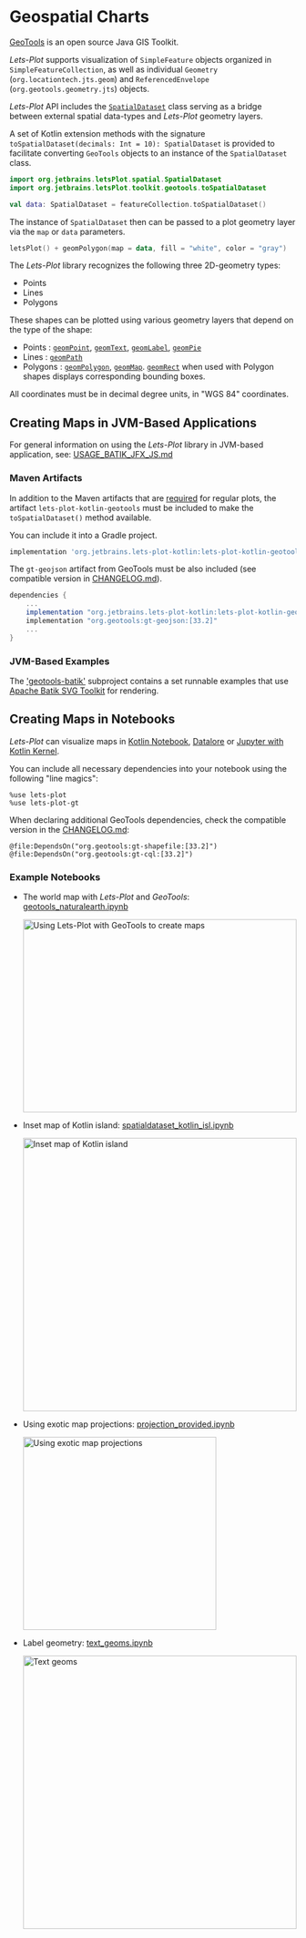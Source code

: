 # Geospatial Charts

[GeoTools](https://www.geotools.org/) is an open source Java GIS Toolkit.

*Lets-Plot* supports visualization of `SimpleFeature` objects organized in `SimpleFeatureCollection`, as well as
individual `Geometry`  (`org.locationtech.jts.geom`) and `ReferencedEnvelope` (`org.geotools.geometry.jts`) objects.

*Lets-Plot* API includes the [`SpatialDataset`](%api_spatial%) class serving as a bridge between external
spatial data-types and *Lets-Plot* geometry layers.

A set of Kotlin extension methods with the signature `toSpatialDataset(decimals: Int = 10): SpatialDataset` is provided
to facilitate converting `GeoTools` objects to an instance of the `SpatialDataset` class.

```kotlin
import org.jetbrains.letsPlot.spatial.SpatialDataset
import org.jetbrains.letsPlot.toolkit.geotools.toSpatialDataset

val data: SpatialDataset = featureCollection.toSpatialDataset()
```

The instance of `SpatialDataset` then can be passed to a plot geometry layer via the `map` or `data` parameters.

```kotlin
letsPlot() + geomPolygon(map = data, fill = "white", color = "gray")
```

The *Lets-Plot* library recognizes the following three 2D-geometry types:

- Points
- Lines
- Polygons

These shapes can be plotted using various geometry layers that depend on the type of the shape:

- Points : [`geomPoint`](%api_geom%/geom-point/index.html), [`geomText`](%api_geom%/geom-text/index.html), [`geomLabel`](%api_geom%/geom-label/index.html), [`geomPie`](%api_geom%/geom-pie/index.html)
- Lines : [`geomPath`](%api_geom%/geom-path/index.html)
- Polygons : [`geomPolygon`](%api_geom%/geom-polygon/index.html), [`geomMap`](%api_geom%/geom-map/index.html). [`geomRect`](%api_geom%/geom-rect/index.html) when used with Polygon shapes displays corresponding bounding boxes.

All coordinates must be in decimal degree units, in "WGS 84" coordinates.

## Creating Maps in JVM-Based Applications

For general information on using the *Lets-Plot* library in JVM-based application, see: [USAGE_BATIK_JFX_JS.md](https://github.com/JetBrains/lets-plot-kotlin/blob/master/USAGE_BATIK_JFX_JS.md)

### Maven Artifacts

In addition to the Maven artifacts that are [required](https://github.com/JetBrains/lets-plot-kotlin/blob/master/USAGE_BATIK_JFX_JS.md#dependencies)
for regular plots, the artifact `lets-plot-kotlin-geotools` must be included to make the `toSpatialDataset()` method available.

You can include it into a Gradle project.

```groovy
implementation 'org.jetbrains.lets-plot-kotlin:lets-plot-kotlin-geotools:%version%'
```

The `gt-geojson` artifact from GeoTools must be also included (see compatible version in [CHANGELOG.md](https://github.com/JetBrains/lets-plot-kotlin/blob/master/CHANGELOG.md)).

```groovy
dependencies {   
    ...
    implementation "org.jetbrains.lets-plot-kotlin:lets-plot-kotlin-geotools:%version%"
    implementation "org.geotools:gt-geojson:[33.2]"               
    ...
}
```

### JVM-Based Examples

The ['geotools-batik'](https://github.com/JetBrains/lets-plot-kotlin/tree/master/demo/geotools-batik) subproject
contains a set runnable examples that use [Apache Batik SVG Toolkit](https://xmlgraphics.apache.org/batik/)
for rendering.

## Creating Maps in Notebooks

*Lets-Plot* can visualize maps in [Kotlin Notebook](https://plugins.jetbrains.com/plugin/16340-kotlin-notebook), [Datalore](https://datalore.jetbrains.com) or [Jupyter with Kotlin Kernel](https://github.com/Kotlin/kotlin-jupyter#readme).

You can include all necessary dependencies into your notebook using the following "line magics":

```
%use lets-plot
%use lets-plot-gt
```

When declaring additional GeoTools dependencies, check the compatible version in the [CHANGELOG.md](https://github.com/JetBrains/lets-plot-kotlin/blob/master/CHANGELOG.md):

```
@file:DependsOn("org.geotools:gt-shapefile:[33.2]")
@file:DependsOn("org.geotools:gt-cql:[33.2]")
```

### Example Notebooks

- The world map with *Lets-Plot* and *GeoTools*:
  [geotools_naturalearth.ipynb](%nb-geotools_naturalearth%)

  <img src="geotools_naturalearth.png" alt="Using Lets-Plot with GeoTools to create maps" width="480" height="339"/>

- Inset map of Kotlin island:
  [spatialdataset_kotlin_isl.ipynb](%nb-spatialdataset_kotlin_isl%)

  <img src="spatialdataset_kotlin_isl.png" alt="Inset map of Kotlin island" width="480"/>

- Using exotic map projections:
  [projection_provided.ipynb](%nb-projection_provided%)

  <img src="projection_provided.png" alt="Using exotic map projections" height="339"/>

- Label geometry:
  [text_geoms.ipynb](%nb-text_geoms%)

  <img src="text_geoms.png" alt="Text geoms" width="480"/>